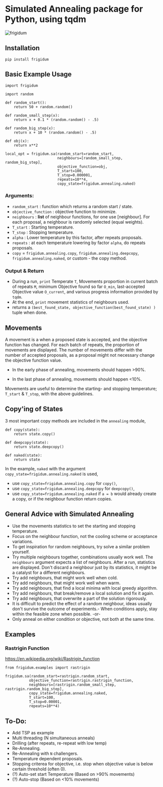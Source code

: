 # Simulated Annealing package for Python, using tqdm

![frigidum](https://gitlab.com/whendrik/frigidum/-/raw/master/images/frigidum_0.2.2.gif)

## Installation

```
pip install frigidum
```

## Basic Example Usage

```
import frigidum

import random

def random_start():
    return 50 + random.random()

def random_small_step(x):
    return x + 0.1 * (random.random() - .5)

def random_big_step(x):
    return x + 10 * (random.random() - .5)

def obj(x):
    return x**2

local_opt = frigidum.sa(random_start=random_start, 
                        neighbours=[random_small_step, random_big_step], 
                        objective_function=obj, 
                        T_start=100, 
                        T_stop=0.000001, 
                        repeats=10**4, 
                        copy_state=frigidum.annealing.naked)
```

### Arguments:

 - `random_start` : function which returns a random start / state.
 - `objective_function` : objective function to minimize.
 - `neighbours` : **list** of neighbour functions, for one use [neighbour]. For each proposal, a neighbour is randomly selected (equal weights).
 - `T_start` : Starting temperature.
 - `T_stop` : Stopping temperature.
 - `alpha` : Lower temperature by this factor, after repeats proposals.
 - `repeats` : at each temperature lowering by factor `alpha`, do repeats proposals.
 - `copy`  = `frigidum.annealing.copy`, `frigidum.annealing.deepcopy`, `frigidum.annealing.naked`, or custom - the copy method.

### Output & Return

- During a run, `print` Temperate `T`, Movements proportion in current batch of repeats `M`, minimum Objective found so far `O_min`, last-accepted Objective value `O_current`, and various progress information provided by `tqdm`.
- At the end, `print` movement statistics of neighbours used.
- returns a `(best_found_state, objective_function(best_found_state) )` tuple when done.

## Movements

A movement is a when a proposed state is accepted, and the objective function has changed. For each batch of repeats, the proportion of movements are displayed. The number of movements differ with the number of accepted proposals, as a proposal might not necessary change the objective function value.

- In the early phase of annealing, movements should happen >90%.

- In the last phase of annealing, movements should happen <10%.

Movements are useful to determine the starting- and stopping temperature; `T_start` & `T_stop`, with the above guidelines.

## Copy'ing of States

3 most important copy methods are included in the `annealing` module,

```
def copy(state):
	return state.copy()

def deepcopy(state):
	return state.deepcopy()

def naked(state):
	return state
```

In the example, `naked` with the argument `copy_state=frigidum.annealing.naked` is used,

- use `copy_state=frigidum.annealing.copy` for `copy()`,
- use `copy_state=frigidum.annealing.deepcopy` for `deepcopy()`,
- use `copy_state=frigidum.annealing.naked` if `a = b` would already create a copy, or if the neighbour function return copies.

## General Advice with Simulated Annealing

- Use the movements statistics to set the starting and stopping temperature.
- Focus on the neighbour function, not the cooling scheme or acceptance variations.
- To get inspiration for random neighbours, try solve a similar problem yourself.
- Try multiple neighbours together, combinations usually work well. The `neighbours` argument expects a list of neighbours. After a run, statistics are displayed. Don't discard a neighbour just by its statistics, it might be a catalyst for a different neighbours. 
- Try add neighbours, that might work well when cold.
- Try add neighbours, that might work well when warm.
- Try add neighbours, that find a local minima with local greedy algorithm.
- Try add neighbours, that break/remove a local solution and fix it again.
- Try add neighbours, that overwrite a part of the solution rigorously. 
- It is difficult to predict the effect of a random neighbour, ideas usually don't survive the outcome of experiments.- When conditions apply, stay within the feasible zone when possible. -or-
- Only anneal on either condition or objective, not both at the same time.

## Examples

### Rastrigin Function

https://en.wikipedia.org/wiki/Rastrigin_function

```
from frigidum.examples import rastrigin

frigidum.sa(random_start=rastrigin.random_start,
           objective_function=rastrigin.rastrigin_function,
           neighbours=[rastrigin.random_small_step, rastrigin.random_big_step],
           copy_state=frigidum.annealing.naked,
           T_start=100,
           T_stop=0.00001,
           repeats=10**4)
```

## To-Do:

- Add TSP as example
- Multi threading (N simultaneous anneals)
- Drilling (after repeats, re-repeat with low temp)
- Re-Annealing.
- Re-Annealing with `N` challengers.
- Temperature dependent proposals.
- Stopping criterea for objective, i.e. stop when objective value is below certain threshold (often 0).
- (?) Auto-set start Temperature (Based on >90% movements)
- (?) Auto-stop (Based on <10% movements)
